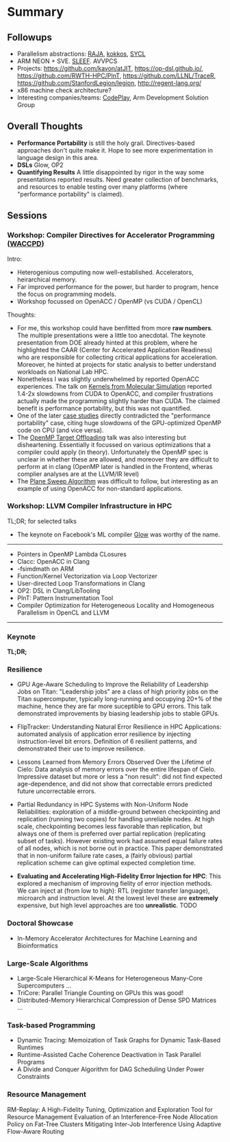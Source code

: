 # Summary

## Followups

* Parallelism abstractions: [RAJA](https://github.com/LLNL/RAJA), [kokkos](https://github.com/kokkos/kokkos), [SYCL](https://www.khronos.org/registry/SYCL/specs/sycl-1.2.pdf)
* ARM NEON + SVE. [SLEEF](https://github.com/shibatch/sleef). AVVPCS
* Projects: https://github.com/kavon/atJIT, https://op-dsl.github.io/,
  https://github.com/RWTH-HPC/PInT, https://github.com/LLNL/TraceR, https://github.com/StanfordLegion/legion, http://regent-lang.org/
* x86 machine check architecture?
* Interesting companies/teams: [CodePlay](https://www.codeplay.com/), Arm Development Solution Group


## Overall Thoughts

* **Performance Portability** is still the holy grail. Directives-based approaches don't quite make it. Hope to see more experimentation in language design in this area.
* **DSLs** Glow, OP2
* **Quantifying Results** A little disappointed by rigor in the way some presentations reported results. Need greater collection of benchmarks, and resources to enable testing over many platforms (where "performance portability" is claimed).

## Sessions

### Workshop: Compiler Directives for Accelerator Programming ([WACCPD](https://waccpd.org/))

Intro:

* Heterogenious computing now well-established. Accelerators, heirarchical
  memory.
* Far improved performance for the power, but harder to program, hence the
  focus on programming models.
* Workshop focussed on OpenACC / OpenMP (vs CUDA / OpenCL)

Thoughts:

* For me, this workshop could have benfitted from more __raw numbers__. The
  multiple presentations were a little too anecdotal. The keynote presentation
  from DOE already hinted at this problem, where he highlighted the CAAR (Center for Accelerated Application Readiness) who are responsible for collecting critical applications for acceleration. Moreover, he hinted at projects for static analysis to better understand workloads on National Lab HPC.
* Nonetheless I was slightly underwhelmed by reported OpenACC experiences. The talk on [Kernels from Molecular Simulation](https://sc18.supercomputing.org/presentation/?id=ws_waccpd110&sess=sess155) reported 1.4-2x slowdowns from CUDA to OpenACC, and compiler frustrations actually made the programming slightly harder than CUDA. The claimed benefit is performance portability, but this was not quantified.
* One of the later [case studies](https://sc18.supercomputing.org/presentation/?id=ws_waccpd109&sess=sess155) directly contradicted the "performance portability" case, citing huge slowdowns of the GPU-optimized OpenMP code on CPU (and vice versa).
* The [OpenMP Target Offloading](https://sc18.supercomputing.org/presentation/?id=ws_waccpd104&sess=sess155) talk was also interesting but disheartening. Essentially it focussed on various optimizations that a compiler could apply (in theory). Unfortunately the OpenMP spec is unclear in whether these are allowed, and moreover they are difficult to perform at in clang (OpenMP later is handled in the Frontend, wheras complier analyses are at the LLVM/IR level)
* The [Plane Sweep Algorithm](https://sc18.supercomputing.org/presentation/?id=ws_waccpd108&sess=sess155) was difficult to follow, but interesting as an example of using OpenACC for non-standard applications.

### Workshop: LLVM Compiler Infrastructure in HPC

TL;DR; for selected talks

* The keynote on Facebook's ML compiler [Glow](https://facebook.ai/developers/tools/glow) was worthy of the name.

---

* Pointers in OpenMP Lambda CLosures
* Clacc: OpenACC in Clang
* -fsimdmath on ARM
* Function/Kernel Vectorization via Loop Vectorizer
* User-directed Loop Transformations in Clang
* OP2: DSL in Clang/LibTooling
* PInT: Pattern Instrumentation Tool
* Compiler Optimization for Heterogeneous Locality and Homogeneous Parallelism in OpenCL and LLVM

---

### Keynote

**TL;DR;**

### Resilience

* GPU Age-Aware Scheduling to Improve the Reliability of Leadership Jobs on Titan: "Leadership jobs" are a class of high priority jobs on the Titan supercomputer, typically long-running and occupying 20+% of the machine, hence they are far more suceptible to GPU errors. This talk demonstrated improvements by biasing leadership jobs to stable GPUs.
* FlipTracker: Understanding Natural Error Resilience in HPC Applications: automated analysis of application error resilience by injecting instruction-level bit errors. Definition of 6 resilient patterns, and demonstrated their use to improve resilience.

* Lessons Learned from Memory Errors Observed Over the Lifetime of Cielo: Data analysis of memory errors over the entire lifespan of Cielo. Impressive dataset but more or less a "non result": did not find expected age-dependence, and did not show that correctable errors predicted future uncorrectable errors.
* Partial Redundancy in HPC Systems with Non-Uniform Node Reliabilities: exploration of a middle-ground between checkpointing and replication (running two copies) for handling unreliable nodes. At high scale, checkpointing becomes less favorable than replication, but always one of them is preferred over partial replication (replicating subset of tasks). However existing work had assumed equal failure rates of all nodes, which is not borne out in practice. This paper demonstrated that in non-uniform failure rate cases, a (fairly obvious) partial replication scheme can give optimal expected completion time.
* **Evaluating and Accelerating High-Fidelity Error Injection for HPC**: This explored a mechanism of improving fielity of error injection methods. We can inject at (from low to high): RTL (register transfer language), microarch and instruction level. At the lowest level these are __extremely__ expensive, but high level approaches are too __unrealistic__. TODO


### Doctoral Showcase

* In-Memory Accelerator Architectures for Machine Learning and Bioinformatics

### Large-Scale Algorithms

* Large-Scale Hierarchical K-Means for Heterogeneous Many-Core Supercomputers
  ...
* TriCore: Parallel Triangle Counting on GPUs
  this was good!
* Distributed-Memory Hierarchical Compression of Dense SPD Matrices
  ...

### Task-based Programming

* Dynamic Tracing: Memoization of Task Graphs for Dynamic Task-Based Runtimes
* Runtime-Assisted Cache Coherence Deactivation in Task Parallel Programs
* A Divide and Conquer Algorithm for DAG Scheduling Under Power Constraints

### Resource Management

RM-Replay: A High-Fidelity Tuning, Optimization and Exploration Tool for Resource Management 
Evaluation of an Interference-Free Node Allocation Policy on Fat-Tree Clusters 
Mitigating Inter-Job Interference Using Adaptive Flow-Aware Routing 
